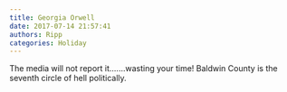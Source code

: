```yaml
---
title: Georgia Orwell
date: 2017-07-14 21:57:41
authors: Ripp
categories: Holiday
---
```


 The media will not report it.......wasting your time! Baldwin County is the seventh circle of hell politically.